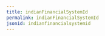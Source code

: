 ```yaml
---
title: indianFinancialSystemId
permalink: indianFinancialSystemId
jsonid: indianfinancialsystemid
---
```

